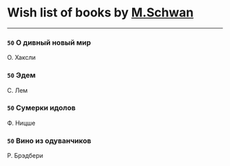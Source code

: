 # Wish list of books by [M.Schwan ](https://vk.com/dasdog)
---

### `50` О дивный новый мир
О. Хаксли

### `50` Эдем
С. Лем

### `50` Сумерки идолов
Ф. Ницше

### `50` Вино из одуванчиков
Р. Брэдбери

